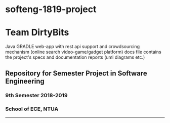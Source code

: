 # softeng-1819-project
# Team DirtyBits


Java GRADLE web-app with rest api support and crowdsourcing mechanism (online search video-game/gadget platform)
docs file contains the project's specs and documentation reports (uml diagrams etc.)

## Repository for Semester Project in Software Engineering
### 9th Semester 2018-2019
### School of ECE, NTUA
--------------------------------------------



